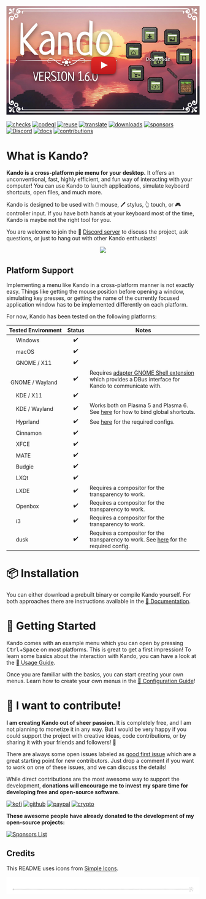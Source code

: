 <!--
SPDX-FileCopyrightText: Simon Schneegans <code@simonschneegans.de>
SPDX-License-Identifier: CC-BY-4.0
-->

<p align="center">
  <a href="https://www.youtube.com/watch?v=NiijnliUe_Y"><img src="docs/img/video.jpg" /></a>
</p>

[![checks](https://github.com/kando-menu/kando/workflows/Checks/badge.svg?branch=main)](https://github.com/kando-menu/kando/actions)
[![codeql](https://github.com/kando-menu/kando/workflows/CodeQL/badge.svg)](https://github.com/kando-menu/kando/actions)
[![reuse](https://api.reuse.software/badge/github.com/kando-menu/kando)](https://api.reuse.software/info/github.com/kando-menu/kando)
[![translate](https://hosted.weblate.org/widget/kando/svg-badge.svg)](https://hosted.weblate.org/engage/kando/)
[![downloads](https://img.shields.io/github/downloads/kando-menu/kando/total?label=Downloads)](https://github.com/kando-menu/kando/releases)
[![sponsors](https://gist.githubusercontent.com/Schneegans/2d06edf0937c480951feb86b9e719304/raw/weekly.svg)](https://schneegans.github.io/sponsors/)
[![Discord](https://img.shields.io/discord/1124300911574003732?logo=discord&label=Discord&color=%235865f2)](https://discord.gg/hZwbVSDkhy)
[![docs](https://img.shields.io/badge/Documentation-online-purple.svg?labelColor=303030)](https://kando.menu)
[![contributions](https://img.shields.io/badge/🎉_Contributions-welcome-green.svg?labelColor=303030)](https://github.com/kando-menu/kando/issues?q=is%3Aissue+is%3Aopen+label%3A%22contributions+welcome%22)


# What is Kando?

**Kando is a cross-platform pie menu for your desktop.** It offers an unconventional, fast, highly efficient, and fun way of interacting with your computer! You can use Kando to launch applications, simulate keyboard shortcuts, open files, and much more. 

Kando is designed to be used with 🖱️ mouse, 🖊️ stylus, 👆 touch, or 🎮 controller input. If you have both hands at your keyboard most of the time, Kando is maybe not the right tool for you.

You are welcome to join the 💬 [Discord server](https://discord.gg/hZwbVSDkhy) to discuss the project, ask questions, or just to hang out with other Kando enthusiasts!

<p align="center">
  <img src="docs/img/kando.gif"/>
</p>


## Platform Support

Implementing a menu like Kando in a cross-platform manner is not exactly easy.
Things like getting the mouse position before opening a window, simulating key presses, or getting the name of the currently focused application window has to be implemented differently on each platform.

For now, Kando has been tested on the following platforms:

Tested Environment | Status | Notes
:-- | :---: | ---
<img height="14" width="14" src="https://upload.wikimedia.org/wikipedia/commons/c/c4/Windows_logo_-_2021_%28Black%29.svg" /> Windows | :heavy_check_mark: |
<img height="14" width="14" src="https://cdn.simpleicons.org/apple" /> macOS | :heavy_check_mark: |
<img height="14" width="14" src="https://cdn.simpleicons.org/linux/black" /> GNOME / X11 | :heavy_check_mark: |
<img height="14" width="14" src="https://cdn.simpleicons.org/linux/black" /> GNOME / Wayland | :heavy_check_mark: | Requires [adapter GNOME Shell extension](https://github.com/kando-menu/gnome-shell-integration) which provides a DBus interface for Kando to communicate with.
<img height="14" width="14" src="https://cdn.simpleicons.org/linux/black" /> KDE / X11 | :heavy_check_mark: |
<img height="14" width="14" src="https://cdn.simpleicons.org/linux/black" /> KDE / Wayland | :heavy_check_mark: | Works both on Plasma 5 and Plasma 6. See [here](https://kando.menu/installation-on-linux/#-kde-plasma-on-wayland) for how to bind global shortcuts.
<img height="14" width="14" src="https://cdn.simpleicons.org/linux/black" /> Hyprland | :heavy_check_mark: | See [here](https://kando.menu/installation-on-linux/#-hyprland) for the required configs.
<img height="14" width="14" src="https://cdn.simpleicons.org/linux/black" /> Cinnamon | :heavy_check_mark: |
<img height="14" width="14" src="https://cdn.simpleicons.org/linux/black" /> XFCE | :heavy_check_mark: |
<img height="14" width="14" src="https://cdn.simpleicons.org/linux/black" /> MATE | :heavy_check_mark: |
<img height="14" width="14" src="https://cdn.simpleicons.org/linux/black" /> Budgie | :heavy_check_mark: |
<img height="14" width="14" src="https://cdn.simpleicons.org/linux/black" /> LXQt | :heavy_check_mark: |
<img height="14" width="14" src="https://cdn.simpleicons.org/linux/black" /> LXDE | :heavy_check_mark: | Requires a compositor for the transparency to work.
<img height="14" width="14" src="https://cdn.simpleicons.org/linux/black" /> Openbox | :heavy_check_mark: | Requires a compositor for the transparency to work.
<img height="14" width="14" src="https://cdn.simpleicons.org/linux/black" /> i3 | :heavy_check_mark: | Requires a compositor for the transparency to work.
<img height="14" width="14" src="https://cdn.simpleicons.org/linux/black" /> dusk | :heavy_check_mark: | Requires a compositor for the transparency to work. See [here](https://kando.menu/installation-on-linux/#dusk) for the required config.


# :package: Installation

You can either download a prebuilt binary or compile Kando yourself.
For both approaches there are instructions available in the [:memo: Documentation](https://kando.menu/intro/).

# :rocket: Getting Started

Kando comes with an example menu which you can open by pressing <kbd>Ctrl</kbd>+<kbd>Space</kbd> on most platforms.
This is great to get a first impression!
To learn some basics about the interaction with Kando, you can have a look at the [:memo: Usage Guide](https://kando.menu/usage/).

Once you are familiar with the basics, you can start creating your own menus.
Learn how to create your own menus in the [:memo: Configuration Guide](https://kando.menu/creating-menus/)!

# :revolving_hearts: I want to contribute!

**I am creating Kando out of sheer passion.** It is completely free, and I am not planning to monetize it in any way.
But I would be very happy if you could support the project with creative ideas, code contributions, or by sharing it with your friends and followers! 💖

There are always some open issues labeled as [good first issue](https://github.com/kando-menu/kando/issues?q=is%3Aissue+is%3Aopen+label%3A%22good+first+issue%22) which are a great starting point for new contributors.
Just drop a comment if you want to work on one of these issues, and we can discuss the details!

While direct contributions are the most awesome way to support the development, **donations will encourage me to invest my spare time for developing free and open-source software**.

[![kofi](https://img.shields.io/badge/Donate-on_Ko--fi-ff5e5b?logo=ko-fi)](https://ko-fi.com/schneegans)
[![github](https://img.shields.io/badge/Donate-on_GitHub-purple?logo=github)](https://github.com/sponsors/Schneegans)
[![paypal](https://img.shields.io/badge/Donate-on_PayPal-009cde?logo=paypal)](https://www.paypal.com/donate/?hosted_button_id=3F7UFL8KLVPXE)
[![crypto](https://img.shields.io/badge/Donate-some_Crypto-f7931a?logo=bitcoin)](https://schneegans.cb.id)


**These awesome people have already donated to the development of my open-source projects:**

<a href="https://schneegans.github.io/sponsors/">
  <picture>
    <source media="(prefers-color-scheme: dark)" srcset="https://schneegans.github.io/sponsors/sponsors_dark_small.svg">
    <img alt="Sponsors List" src="https://schneegans.github.io/sponsors/sponsors_light_small.svg#gh-light-mode-only">
  </picture>
</a>

## Credits

This README uses icons from [Simple Icons](https://simpleicons.org/).

<p align="center"><img src ="docs/img/hr.svg" /></p>
